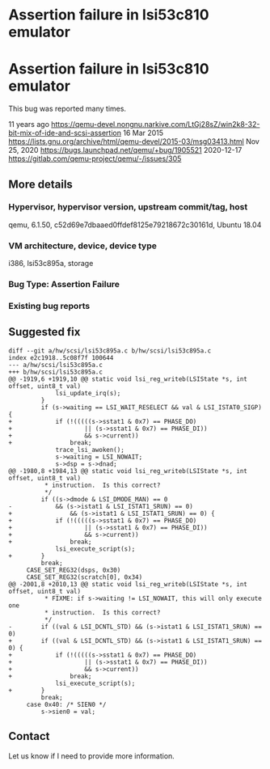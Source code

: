 # Assertion failure in lsi53c810 emulator

# Assertion failure in lsi53c810 emulator

This bug was reported many times.

11 years ago https://qemu-devel.nongnu.narkive.com/LtGj28sZ/win2k8-32-bit-mix-of-ide-and-scsi-assertion
16 Mar 2015 https://lists.gnu.org/archive/html/qemu-devel/2015-03/msg03413.html
Nov 25, 2020 https://bugs.launchpad.net/qemu/+bug/1905521
2020-12-17 https://gitlab.com/qemu-project/qemu/-/issues/305

## More details

### Hypervisor, hypervisor version, upstream commit/tag, host
qemu, 6.1.50, c52d69e7dbaaed0ffdef8125e79218672c30161d, Ubuntu 18.04

### VM architecture, device, device type
i386, lsi53c895a, storage

### Bug Type: Assertion Failure

### Existing bug reports

## Suggested fix

```
diff --git a/hw/scsi/lsi53c895a.c b/hw/scsi/lsi53c895a.c
index e2c1918..5c08f7f 100644
--- a/hw/scsi/lsi53c895a.c
+++ b/hw/scsi/lsi53c895a.c
@@ -1919,6 +1919,10 @@ static void lsi_reg_writeb(LSIState *s, int offset, uint8_t val)
             lsi_update_irq(s);
         }
         if (s->waiting == LSI_WAIT_RESELECT && val & LSI_ISTAT0_SIGP) {
+            if (!(((((s->sstat1 & 0x7) == PHASE_DO)
+                    || (s->sstat1 & 0x7) == PHASE_DI))
+                    && s->current))
+                break;
             trace_lsi_awoken();
             s->waiting = LSI_NOWAIT;
             s->dsp = s->dnad;
@@ -1980,8 +1984,13 @@ static void lsi_reg_writeb(LSIState *s, int offset, uint8_t val)
          * instruction.  Is this correct?
          */
         if ((s->dmode & LSI_DMODE_MAN) == 0
-            && (s->istat1 & LSI_ISTAT1_SRUN) == 0)
+                && (s->istat1 & LSI_ISTAT1_SRUN) == 0) {
+            if (!(((((s->sstat1 & 0x7) == PHASE_DO)
+                    || (s->sstat1 & 0x7) == PHASE_DI))
+                    && s->current))
+                break;
             lsi_execute_script(s);
+        }
         break;
     CASE_SET_REG32(dsps, 0x30)
     CASE_SET_REG32(scratch[0], 0x34)
@@ -2001,8 +2010,13 @@ static void lsi_reg_writeb(LSIState *s, int offset, uint8_t val)
          * FIXME: if s->waiting != LSI_NOWAIT, this will only execute one
          * instruction.  Is this correct?
          */
-        if ((val & LSI_DCNTL_STD) && (s->istat1 & LSI_ISTAT1_SRUN) == 0)
+        if ((val & LSI_DCNTL_STD) && (s->istat1 & LSI_ISTAT1_SRUN) == 0) {
+            if (!(((((s->sstat1 & 0x7) == PHASE_DO)
+                    || (s->sstat1 & 0x7) == PHASE_DI))
+                    && s->current))
+                break;
             lsi_execute_script(s);
+        }
         break;
     case 0x40: /* SIEN0 */
         s->sien0 = val;
```

## Contact

Let us know if I need to provide more information.
